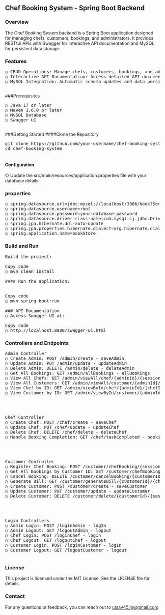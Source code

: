 ## Chef Booking System - Spring Boot Backend
### Overview
The Chef Booking System backend is a Spring Boot application designed for managing chefs, customers, bookings, and administrators. It provides RESTful APIs with Swagger for interactive API documentation and MySQL for persistent data storage.

### Features
<pre>
○ CRUD Operations: Manage chefs, customers, bookings, and administrators.
○ Interactive API Documentation: Access detailed API documentation using Swagger.
○ MySQL Integration: Automatic schema updates and data persistence.
  </pre>
###Prerequisites
<pre>
○ Java 17 or later
○ Maven 3.6.0 or later
○ MySQL Database
○ Swagger UI
  </pre>
###Getting Started
####Clone the Repository
<pre>
git clone https://github.com/your-username/chef-booking-system.git
cd chef-booking-system
  </pre>
#### Configuration
○ Update the src/main/resources/application.properties file with your database details:

### properties
<pre>
○ spring.datasource.url=jdbc:mysql://localhost:3306/book?ServerTimeZone=UTC
○ spring.datasource.username=root
○ spring.datasource.password=your-database-password
○ spring.datasource.driver-class-name=com.mysql.cj.jdbc.Driver
○ spring.jpa.hibernate.ddl-auto=update
○ spring.jpa.properties.hibernate.dialect=org.hibernate.dialect.MySQLDialect
○ spring.application.name=bookStore
</pre>
### Build and Run
<pre>
Build the project:

Copy code
○ mvn clean install

#### Run the application:


Copy code
○ mvn spring-boot:run

### API Documentation
○ Access Swagger UI at:

Copy code
○ http://localhost:8080/swagger-ui.html
</pre>
### Controllers and Endpoints
<pre>
Admin Controller
○ Create Admin: POST /admin/create - saveAdmin
○ Update Admin: PUT /admin/update - updateAdmin
○ Delete Admin: DELETE /admin/delete - deleteAdmin
○ Get All Bookings: GET /admin/allBookings - allBookings
○ View All Chefs: GET /admin/viewAll/chef/{adminId}/{sessionKey} - findAllChef
○ View All Customers: GET /admin/viewAll/customer/{adminId}/{sessionKey} - findAllCustomer
○ View Chef by ID: GET /admin/viewById/chef/{adminId}/{chefId}/{sessionKey} - findChefById
○ View Customer by ID: GET /admin/viewById/customer/{adminId}/{customerId}/{sessionKey} - findCustomerById
  <br>
    <br>
Chef Controller
○ Create Chef: POST /chef/create - saveChef
○ Update Chef: PUT /chef/update - updateChef
○ Delete Chef: DELETE /chef/delete - deleteChef
○ Handle Booking Completion: GET /chef/taskCompleted - bookingCompletionHandler
    <br>
    <br>
Customer Controller
○ Register Chef Booking: POST /customer/chefBooking/{sessionKey} - registerChefBooking
○ Get All Bookings by Customer ID: GET /customer/chefBooking/{customerId}/{sessionKey} - allBookingByCustomerId
○ Cancel Booking: DELETE /customer/cancelBooking/{customerId}/{sessionKey} - deleteBooking
○ Generate Bill: GET /customer/generateBill/{customerId}/{chefBookingId}/{sessionKey} - generateBillHandler
○ Create Customer: POST /customer/create - saveCustomer
○ Update Customer: PUT /customer/update - updateCustomer
○ Delete Customer: DELETE /customer/delete/{customerId}/{sessionKey} - deleteCustomer
    <br>
    <br>
Login Controllers
○ Admin Login: POST /loginAdmin - logIn
○ Admin Logout: GET /logoutAdmin - logout
○ Chef Login: POST /loginChef - logIn
○ Chef Logout: GET /logoutChef - logout
○ Customer Login: POST /loginCustomer - logIn
○ Customer Logout: GET /logoutCustomer - logout

</pre>
### License
This project is licensed under the MIT License. See the LICENSE file for details.

### Contact
For any questions or feedback, you can reach out to utsav45.jn@gmail.com.
